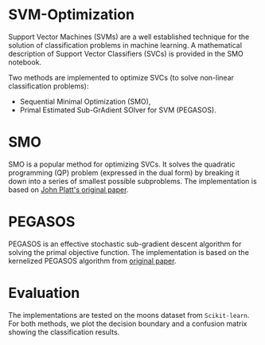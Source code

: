 # SVM-Optimization

Support Vector Machines (SVMs) are a well established technique for the solution of classification problems in machine learning. A mathematical description of Support Vector Classifiers (SVCs) is provided in the SMO notebook.

Two methods are implemented to optimize SVCs (to solve non-linear classification problems):

- Sequential Minimal Optimization (SMO),
- Primal Estimated Sub-GrAdient SOlver for SVM (PEGASOS).

# SMO

SMO is a popular method for optimizing SVCs. It solves the quadratic programming (QP) problem (expressed in the dual form) by breaking it down into a series of smallest possible subproblems. The implementation is based on [John Platt's original paper](https://www.microsoft.com/en-us/research/wp-content/uploads/2016/02/tr-98-14.pdf). 

# PEGASOS

PEGASOS is an effective stochastic sub-gradient descent algorithm for solving the primal objective function. The implementation is based on the kernelized PEGASOS algorithm from [original paper](https://link.springer.com/article/10.1007/s10107-010-0420-4).

# Evaluation

The implementations are tested on the moons dataset from ```Scikit-learn```. For both methods, we plot the decision boundary and a confusion matrix showing the classification results.
